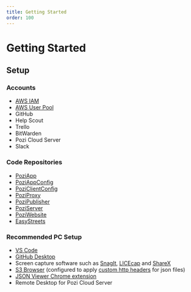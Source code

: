 ```yaml
---
title: Getting Started
order: 100
---
```


# Getting Started

## Setup

### Accounts

* [AWS IAM](https://docs.aws.amazon.com/IAM/latest/UserGuide/id_users_create.html)
* [AWS User Pool](https://ap-southeast-2.console.aws.amazon.com/cognito/users/?region=ap-southeast-2#/pool/ap-southeast-2_2JRzJo7Xe/users?_k=lj0ppt)
* GitHub
* Help Scout
* Trello
* BitWarden
* Pozi Cloud Server
* Slack

### Code Repositories

* [PoziApp](https://github.com/pozi/PoziApp/settings/access)
* [PoziAppConfig](https://github.com/pozi/PoziAppConfig/settings/access)
* [PoziClientConfig](https://github.com/pozi/PoziClientConfig/settings/access)
* [PoziProxy](https://github.com/pozi/PoziProxy/settings/access)
* [PoziPublisher](https://github.com/pozi/PoziPublisher/settings/access)
* [PoziServer](https://github.com/pozi/PoziServer/settings/access)
* [PoziWebsite](https://github.com/pozi/PoziWebsite/settings/access)
* [EasyStreets](http://github.com/pozi/EasyStreets/settings/access)

### Recommended PC Setup

* [VS Code](https://code.visualstudio.com/)
* [GitHub Desktop](https://desktop.github.com/)
* Screen capture software such as [SnagIt](https://www.techsmith.com/screen-capture.html), [LICEcap](https://www.cockos.com/licecap/) and [ShareX](https://getsharex.com/)
* [S3 Browser](https://s3browser.com/) (configured to apply [custom http headers](https://github.com/pozi/PoziAppConfig/blob/main/readme.md#configuring-s3-browser) for json files)
* [JSON Viewer Chrome extension](https://chrome.google.com/webstore/detail/json-viewer/gbmdgpbipfallnflgajpaliibnhdgobh)
* Remote Desktop for Pozi Cloud Server
